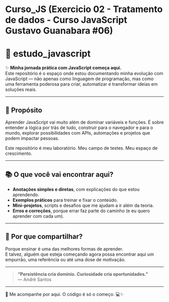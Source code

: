 # Curso_JS (Exercicio 02 - Tratamento de dados - Curso JavaScript Gustavo Guanabara #06)

# 🚀 estudo_javascript

✨ **Minha jornada prática com JavaScript começa aqui.**  
Este repositório é o espaço onde estou documentando minha evolução com JavaScript — não apenas como linguagem de programação, mas como uma ferramenta poderosa para criar, automatizar e transformar ideias em soluções reais.

---

## 🎯 Propósito

Aprender JavaScript vai muito além de dominar variáveis e funções. É sobre entender a lógica por trás de tudo, construir para o navegador e para o mundo, explorar possibilidades com APIs, automações e projetos que podem impactar pessoas.

Este repositório é meu laboratório. Meu campo de testes. Meu espaço de crescimento.

---

## 📚 O que você vai encontrar aqui?

- **Anotações simples e diretas**, com explicações do que estou aprendendo.
- **Exemplos práticos** para treinar e fixar o conteúdo.
- **Mini-projetos**, scripts e desafios que me ajudam a ir além da teoria.
- **Erros e correções**, porque errar faz parte do caminho (e eu quero aprender com cada um).

---

## 🌱 Por que compartilhar?

Porque ensinar é uma das melhores formas de aprender.  
E talvez, alguém que esteja começando agora possa encontrar aqui um empurrão, uma referência ou até uma dose de motivação.

---

> **“Persistência cria domínio. Curiosidade cria oportunidades.”**  
> — André Santos

---

📌 Me acompanhe por aqui. O código é só o começo. 💻✨


